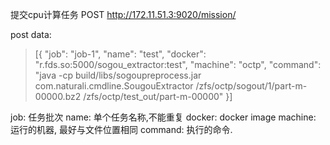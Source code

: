 提交cpu计算任务
POST http://172.11.51.3:9020/mission/

post data:
> [{
>	"job": "job-1",
>	"name": "test",
>	"docker": "r.fds.so:5000/sogou_extractor:test",
>	"machine": "octp",
>	"command": "java -cp build/libs/sogoupreprocess.jar com.naturali.cmdline.SougouExtractor  /zfs/octp/sogout/1/part-m-00000.bz2 /zfs/octp/test_out/part-m-00000"
> }]

job: 任务批次
name: 单个任务名称,不能重复
docker: docker image
machine: 运行的机器, 最好与文件位置相同
command: 执行的命令.